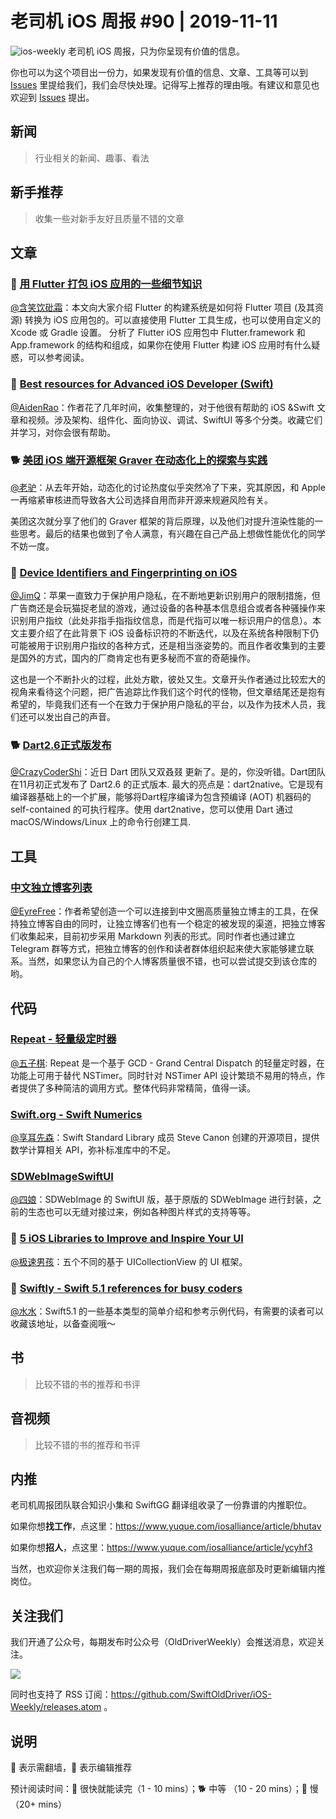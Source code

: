 # 老司机 iOS 周报 #90 | 2019-11-11

![ios-weekly](https://github.com/SwiftOldDriver/iOS-Weekly/blob/master/assets/ios-weekly.png?raw=true)
老司机 iOS 周报，只为你呈现有价值的信息。

你也可以为这个项目出一份力，如果发现有价值的信息、文章、工具等可以到 [Issues](https://github.com/SwiftOldDriver/iOS-Weekly/issues) 里提给我们，我们会尽快处理。记得写上推荐的理由哦。有建议和意见也欢迎到 [Issues](https://github.com/SwiftOldDriver/iOS-Weekly/issues) 提出。

## 新闻

> 行业相关的新闻、趣事、看法

## 新手推荐

> 收集一些对新手友好且质量不错的文章

## 文章

### 🐎 [用 Flutter 打包 iOS 应用的一些细节知识](https://mp.weixin.qq.com/s/PsvVFoB91_jGzibFPIwnIw)

[@含笑饮砒霜](https://weibo.com/chinafishnews/)：本文向大家介绍 Flutter 的构建系统是如何将 Flutter 项目 (及其资源) 转换为 iOS 应用包的。可以直接使用 Flutter 工具生成，也可以使用自定义的 Xcode 或 Gradle 设置。 分析了 Flutter iOS 应用包中 Flutter.framework 和 App.framework 的结构和组成，如果你在使用 Flutter 构建 iOS 应用时有什么疑惑，可以参考阅读。

### 🐎 [Best resources for Advanced iOS Developer (Swift)](https://medium.com/flawless-app-stories/best-resources-for-advanced-ios-developer-swift-ade30374593d)

[@AidenRao](https://weibo.com/AidenRao)：作者花了几年时间，收集整理的，对于他很有帮助的 iOS &Swift 文章和视频。涉及架构、组件化、面向协议、调试、SwiftUI 等多个分类。收藏它们并学习，对你会很有帮助。

### 🐕 [美团 iOS 端开源框架 Graver 在动态化上的探索与实践](https://mp.weixin.qq.com/s/PD9hnWv8B32ZCYj1UokUBA)

[@老驴](https://www.weibo.com/6090610445)：从去年开始，动态化的讨论热度似乎突然冷了下来，究其原因，和 Apple 一再缩紧审核进而导致各大公司选择自用而非开源来规避风险有关。

美团这次就分享了他们的 Graver 框架的背后原理，以及他们对提升渲染性能的一些思考。最后的结果也做到了令人满意，有兴趣在自己产品上想做性能优化的同学不妨一度。

### 🐢 [Device Identifiers and Fingerprinting on iOS](https://nshipster.com/d#evice-identifiers/)

[@JimQ](https://github.com/waz0820)：苹果一直致力于保护用户隐私，在不断地更新识别用户的限制措施，但广告商还是会玩猫捉老鼠的游戏，通过设备的各种基本信息组合或者各种骚操作来识别用户指纹（此处非指手指指纹信息，而是代指可以唯一标识用户的信息）。本文主要介绍了在此背景下 iOS 设备标识符的不断迭代，以及在系统各种限制下仍可能被用于识别用户指纹的各种方式，还是相当涨姿势的。而且作者收集到的主要是国外的方式，国内的厂商肯定也有更多秘而不宣的奇葩操作。

这也是一个不断扑火的过程，此处方歇，彼处又生。文章开头作者通过比较宏大的视角来看待这个问题，把广告追踪比作我们这个时代的怪物，但文章结尾还是抱有希望的，毕竟我们还有一个在致力于保护用户隐私的平台，以及作为技术人员，我们还可以发出自己的声音。

### 🐕 [Dart2.6正式版发布](https://mp.weixin.qq.com/s/9xCrzEmwOf8P9MzpQ4COaQ)

[@CrazyCoderShi](https://github.com/CrazyCoderShi)：近日 Dart 团队又双叒叕 更新了。是的，你没听错。Dart团队在11月初正式发布了 Dart2.6 的正式版本. 最大的亮点是：dart2native。它是现有编译器基础上的一个扩展，能够将Dart程序编译为包含预编译 (AOT) 机器码的 self-contained 的可执行程序。使用 dart2native，您可以使用 Dart 通过 macOS/Windows/Linux 上的命令行创建工具.

## 工具

### [中文独立博客列表](https://github.com/timqian/chinese-independent-blogs)

[@EyreFree](https://weibo.com/eyrefree777)：作者希望创造一个可以连接到中文圈高质量独立博主的工具，在保持独立博客自由的同时，让独立博客们也有一个稳定的被发现的渠道，把独立博客们收集起来，目前初步采用 Markdown 列表的形式。同时作者也通过建立 Telegram 群等方式，把独立博客的创作和读者群体组织起来使大家能够建立联系。当然，如果您认为自己的个人博客质量很不错，也可以尝试提交到该仓库的哟。

## 代码

### [Repeat - 轻量级定时器](https://github.com/malcommac/Repeat)
[@五子棋](https://satanwoo.github.io): Repeat 是一个基于 GCD - Grand Central Dispatch 的轻量定时器，在功能上可用于替代 NSTimer。同时针对 NSTimer API 设计繁琐不易用的特点，作者提供了多种简洁的调用方式。整体代码非常精简，值得一读。

### [Swift.org - Swift Numerics](https://swift.org/blog/numerics/)

[@享耳先森](https://github.com/iblacksun)：Swift Standard Library 成员 Steve Canon 创建的开源项目，提供数学计算相关 API，弥补标准库中的不足。

### [SDWebImageSwiftUI](https://github.com/SDWebImage/SDWebImageSwiftUI)

[@四娘](https://kemchenj.github.io/)：SDWebImage 的 SwiftUI 版，基于原版的 SDWebImage 进行封装，之前的生态也可以无缝对接过来，例如各种图片样式的支持等等。

### 🐎 [5 iOS Libraries to Improve and Inspire Your UI](https://medium.com/better-programming/5-ios-libraries-to-improve-and-inspire-your-ui-3a7c768a176c)

[@极速男孩](https://github.com/ztlyyznf001)：五个不同的基于 UICollectionView 的 UI 框架。

### 🐎 [Swiftly - Swift 5.1 references for busy coders](https://swiftly.dev/)

[@水水](https://www.xuyanlan.com)：Swift5.1 的一些基本类型的简单介绍和参考示例代码，有需要的读者可以收藏该地址，以备查阅哦～

## 书

> 比较不错的书的推荐和书评

## 音视频

> 比较不错的书的推荐和书评

## 内推

老司机周报团队联合知识小集和 SwiftGG 翻译组收录了一份靠谱的内推职位。

如果你想**找工作**，点这里：https://www.yuque.com/iosalliance/article/bhutav

如果你想**招人**，点这里：https://www.yuque.com/iosalliance/article/ycyhf3

当然，也欢迎你关注我们每一期的周报，我们会在每期周报底部及时更新编辑内推岗位。

## 关注我们

我们开通了公众号，每期发布时公众号（OldDriverWeekly）会推送消息，欢迎关注。

![](https://github.com/SwiftOldDriver/iOS-Weekly/blob/master/assets/qrcode_for_wechat.jpg?raw=true)

同时也支持了 RSS 订阅：https://github.com/SwiftOldDriver/iOS-Weekly/releases.atom 。

## 说明

🚧 表示需翻墙，🌟 表示编辑推荐

预计阅读时间：🐎 很快就能读完（1 - 10 mins）；🐕 中等 （10 - 20 mins）；🐢 慢（20+ mins）
